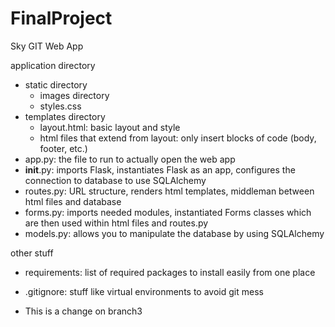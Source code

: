 # FinalProject
Sky GIT Web App

application directory
- static directory
    - images directory
    - styles.css
- templates directory
    - layout.html: basic layout and style
    - html files that extend from layout: only insert blocks of code (body, footer, etc.)
- app.py: the file to run to actually open the web app
- __init__.py: imports Flask, instantiates Flask as an app, configures the connection to database to use SQLAlchemy
- routes.py: URL structure, renders html templates, middleman between html files and database
- forms.py: imports needed modules, instantiated Forms classes which are then used within html files and routes.py
- models.py: allows you to manipulate the database by using SQLAlchemy

other stuff
- requirements: list of required packages to install easily from one place
- .gitignore: stuff like virtual environments to avoid git mess

- This is a change on branch3
